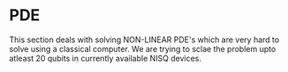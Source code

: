 # PDE

This section deals with solving NON-LINEAR PDE's which are very hard to solve using a classical computer. We are trying to sclae the problem upto atleast 20 qubits in currently available NISQ devices.
